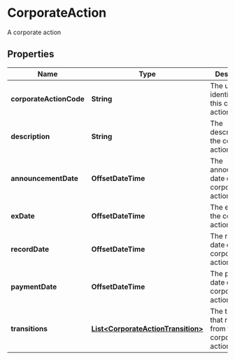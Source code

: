 

# CorporateAction

A corporate action

## Properties

Name | Type | Description | Notes
------------ | ------------- | ------------- | -------------
**corporateActionCode** | **String** | The unique identifier of this corporate action | 
**description** | **String** | The description of the corporate action. |  [optional]
**announcementDate** | **OffsetDateTime** | The announcement date of the corporate action |  [optional]
**exDate** | **OffsetDateTime** | The ex date of the corporate action |  [optional]
**recordDate** | **OffsetDateTime** | The record date of the corporate action |  [optional]
**paymentDate** | **OffsetDateTime** | The payment date of the corporate action |  [optional]
**transitions** | [**List&lt;CorporateActionTransition&gt;**](CorporateActionTransition.md) | The transitions that result from this corporate action |  [optional]



